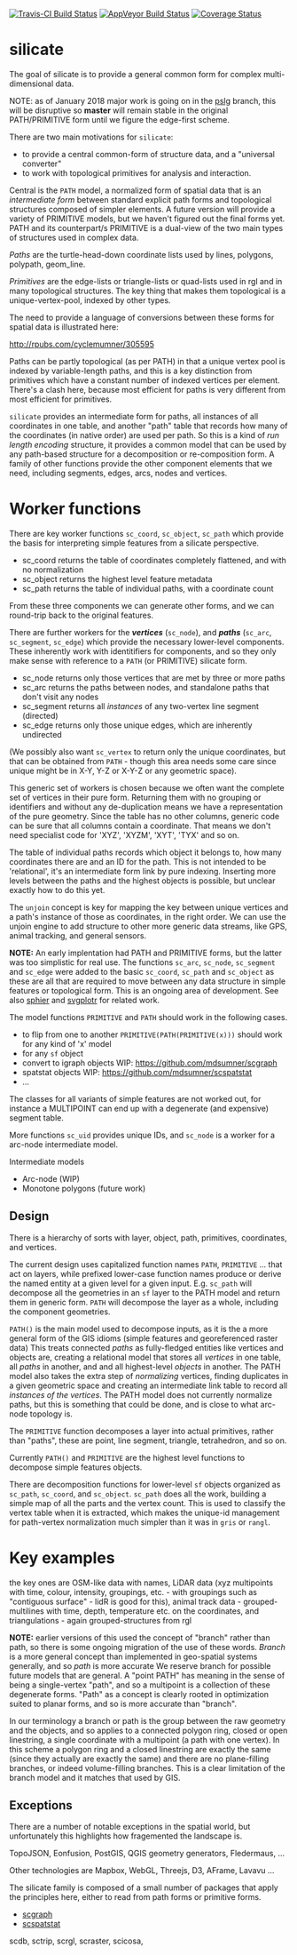 
<!-- README.md is generated from README.Rmd. Please edit that file -->
[![Travis-CI Build Status](https://travis-ci.org/hypertidy/silicate.svg?branch=master)](https://travis-ci.org/hypertidy/silicate) [![AppVeyor Build Status](https://ci.appveyor.com/api/projects/status/github/hypertidy/silicate?branch=master&svg=true)](https://ci.appveyor.com/project/hypertidy/silicate) [![Coverage Status](https://img.shields.io/codecov/c/github/hypertidy/silicate/master.svg)](https://codecov.io/github/hypertidy/silicate?branch=master)

silicate
========

The goal of silicate is to provide a general common form for complex multi-dimensional data.

NOTE: as of January 2018 major work is going on in the [pslg](https://github.com/hypertidy/silicate/tree/pslg) branch, this will be disruptive so **master** will remain stable in the original PATH/PRIMITIVE form until we figure the edge-first scheme.

There are two main motivations for `silicate`:

-   to provide a central common-form of structure data, and a "universal converter"
-   to work with topological primitives for analysis and interaction.

Central is the `PATH` model, a normalized form of spatial data that is an *intermediate form* between standard explicit path forms and topological structures composed of simpler elements. A future version will provide a variety of PRIMITIVE models, but we haven't figured out the final forms yet. PATH and its counterpart/s PRIMITIVE is a dual-view of the two main types of structures used in complex data.

*Paths* are the turtle-head-down coordinate lists used by lines, polygons, polypath, geom\_line.

*Primitives* are the edge-lists or triangle-lists or quad-lists used in rgl and in many topological structures. The key thing that makes them topological is a unique-vertex-pool, indexed by other types.

The need to provide a language of conversions between these forms for spatial data is illustrated here:

<http://rpubs.com/cyclemumner/305595>

Paths can be partly topological (as per PATH) in that a unique vertex pool is indexed by variable-length paths, and this is a key distinction from primitives which have a constant number of indexed vertices per element. There's a clash here, because most efficient for paths is very different from most efficient for primitives.

`silicate` provides an intermediate form for paths, all instances of all coordinates in one table, and another "path" table that records how many of the coordinates (in native order) are used per path. So this is a kind of *run length encoding* structure, it provides a common model that can be used by any path-based structure for a decomposition or re-composition form. A family of other functions provide the other component elements that we need, including segments, edges, arcs, nodes and vertices.

Worker functions
================

There are key worker functions `sc_coord`, `sc_object`, `sc_path` which provide the basis for interpreting simple features from a silicate perspective.

-   sc\_coord returns the table of coordinates completely flattened, and with no normalization
-   sc\_object returns the highest level feature metadata
-   sc\_path returns the table of individual paths, with a coordinate count

From these three components we can generate other forms, and we can round-trip back to the original features.

There are further workers for the ***vertices*** (`sc_node`), and ***paths*** (`sc_arc`, `sc_segment`, `sc_edge`) which provide the necessary lower-level components. These inherently work with identitifiers for components, and so they only make sense with reference to a `PATH` (or PRIMITIVE) silicate form.

-   sc\_node returns only those vertices that are met by three or more paths
-   sc\_arc returns the paths between nodes, and standalone paths that don't visit any nodes
-   sc\_segment returns all *instances* of any two-vertex line segment (directed)
-   sc\_edge returns only those unique edges, which are inherently undirected

(We possibly also want `sc_vertex` to return only the unique coordinates, but that can be obtained from `PATH` - though this area needs some care since unique might be in X-Y, Y-Z or X-Y-Z or any geometric space).

This generic set of workers is chosen because we often want the complete set of vertices in their pure form. Returning them with no grouping or identifiers and without any de-duplication means we have a representation of the pure geometry. Since the table has no other columns, generic code can be sure that all columns contain a coordinate. That means we don't need specialist code for 'XYZ', 'XYZM', 'XYT', 'TYX' and so on.

The table of individual paths records which object it belongs to, how many coordinates there are and an ID for the path. This is not intended to be 'relational', it's an intermediate form link by pure indexing. Inserting more levels between the paths and the highest objects is possible, but unclear exactly how to do this yet.

The `unjoin` concept is key for mapping the key between unique vertices and a path's instance of those as coordinates, in the right order. We can use the unjoin engine to add structure to other more generic data streams, like GPS, animal tracking, and general sensors.

**NOTE:** An early implentation had PATH and PRIMITIVE forms, but the latter was too simplistic for real use. The functions `sc_arc`, `sc_node`, `sc_segment` and `sc_edge` were added to the basic `sc_coord`, `sc_path` and `sc_object` as these are all that are required to move between any data structure in simple features or topological form. This is an ongoing area of development. See also [sphier](https://github.com/hypertidy/sphier) and [svgplotr](https://github.com/hypertidy/svgplotr) for related work.

The model functions `PRIMITIVE` and `PATH` should work in the following cases.

-   to flip from one to another `PRIMITIVE(PATH(PRIMITIVE(x)))` should work for any kind of 'x' model
-   for any `sf` object
-   convert to igraph objects WIP: <https://github.com/mdsumner/scgraph>
-   spatstat objects WIP: <https://github.com/mdsumner/scspatstat>
-   ...

The classes for all variants of simple features are not worked out, for instance a MULTIPOINT can end up with a degenerate (and expensive) segment table.

More functions `sc_uid` provides unique IDs, and `sc_node` is a worker for a arc-node intermediate model.

Intermediate models

-   Arc-node (WIP)
-   Monotone polygons (future work)

Design
------

There is a hierarchy of sorts with layer, object, path, primitives, coordinates, and vertices.

The current design uses capitalized function names `PATH`, `PRIMITIVE` ... that act on layers, while prefixed lower-case function names produce or derive the named entity at a given level for a given input. E.g. `sc_path` will decompose all the geometries in an `sf` layer to the PATH model and return them in generic form. `PATH` will decompose the layer as a whole, including the component geometries.

`PATH()` is the main model used to decompose inputs, as it is the a more general form of the GIS idioms (simple features and georeferenced raster data) This treats connected *paths* as fully-fledged entities like vertices and objects are, creating a relational model that stores all *vertices* in one table, all *paths* in another, and and all highest-level *objects* in another. The PATH model also takes the extra step of *normalizing* vertices, finding duplicates in a given geometric space and creating an intermediate link table to record all *instances of the vertices*. The PATH model does not currently normalize paths, but this is something that could be done, and is close to what arc-node topology is.

The `PRIMITIVE` function decomposes a layer into actual primitives, rather than "paths", these are point, line segment, triangle, tetrahedron, and so on.

Currently `PATH()` and `PRIMITIVE` are the highest level functions to decompose simple features objects.

There are decomposition functions for lower-level `sf` objects organized as `sc_path`, `sc_coord`, and `sc_object`. `sc_path` does all the work, building a simple map of all the parts and the vertex count. This is used to classify the vertex table when it is extracted, which makes the unique-id management for path-vertex normalization much simpler than it was in `gris` or `rangl`.

Key examples
============

the key ones are OSM-like data with names, LiDAR data (xyz multipoints with time, colour, intensity, groupings, etc. - with groupings such as "contiguous surface" - lidR is good for this), animal track data - grouped-multilines with time, depth, temperature etc. on the coordinates, and triangulations - again grouped-structures from rgl

**NOTE:** earlier versions of this used the concept of "branch" rather than path, so there is some ongoing migration of the use of these words. *Branch* is a more general concept than implemented in geo-spatial systems generally, and so *path* is more accurate We reserve branch for possible future models that are general. A "point PATH" has meaning in the sense of being a single-vertex "path", and so a multipoint is a collection of these degenerate forms. "Path" as a concept is clearly rooted in optimization suited to planar forms, and so is more accurate than "branch".

In our terminology a branch or path is the group between the raw geometry and the objects, and so applies to a connected polygon ring, closed or open linestring, a single coordinate with a multipoint (a path with one vertex). In this scheme a polygon ring and a closed linestring are exactly the same (since they actually are exactly the same) and there are no plane-filling branches, or indeed volume-filling branches. This is a clear limitation of the branch model and it matches that used by GIS.

Exceptions
----------

There are a number of notable exceptions in the spatial world, but unfortunately this highlights how fragemented the landscape is.

TopoJSON, Eonfusion, PostGIS, QGIS geometry generators, Fledermaus, ...

Other technologies are Mapbox, WebGL, Threejs, D3, AFrame, Lavavu ...

The silicate family is composed of a small number of packages that apply the principles here, either to read from path forms or primitive forms.

-   [scgraph](https://github.com/hypertidy/scgraph)
-   [scspatstat](https://github.com/hypertidy/scspatstat)

scdb, sctrip, scrgl, scraster, scicosa,
